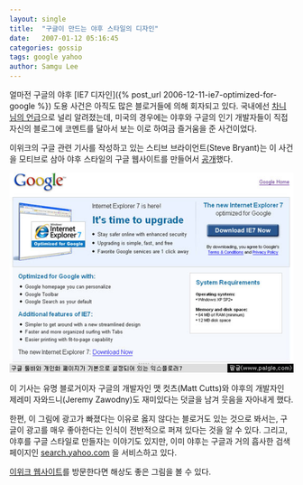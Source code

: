 ```yaml
---
layout: single
title:  "구글이 만드는 야후 스타일의 디자인"
date:   2007-01-12 05:16:45
categories: gossip
tags: google yahoo
author: Samgu Lee
---
```

얼마전 구글의 야후 [IE7 디자인]({% post_url 2006-12-11-ie7-optimized-for-google %}) 도용 사건은 아직도 많은 블로거들에 의해 회자되고 있다. 국내에선 [차니님의 언급](http://channy.tistory.com/106)으로 널리 알려졌는데, 미국의 경우에는 야후와 구글의 인기 개발자들이 직접 자신의 블로그에 코멘트를 달아서 보는 이로 하여금 즐거움을 준 사건이었다.

이위크의 구글 관련 기사를 작성하고 있는 스티브 브라이언트(Steve Bryant)는 이 사건을 모티브로 삼아 야후 스타일의 구글 웹사이트를 만들어서 [공개](http://googlewatch.eweek.com/content/today_in_stupid/mockup_what_if_google_made_a_yahoolike_start_page_1.html)했다.

![야후 스타일의 구글](/assets/ie7-optimized-for-google.jpg)

이 기사는 유명 블로거이자 구글의 개발자인 맷 컷츠(Matt Cutts)와 야후의 개발자인 제레미 자와드니(Jeremy Zawodny)도 재미있다는 덧글을 남겨 웃음을 자아내게 했다.

한편, 이 그림에 광고가 빠졌다는 이유로 옳지 않다는 블로거도 있는 것으로 봐서는, 구글이 광고를 매우 좋아한다는 인식이 전반적으로 퍼져 있다는 것을 알 수 있다. 그리고, 야후를 구글 스타일로 만들자는 이야기도 있지만, 이미 야후는 구글과 거의 흡사한 검색 페이지인 [search.yahoo.com](http://search.yahoo.com) 을 서비스하고 있다.

[이위크 웹사이트](http://googlewatch.eweek.com/content/today_in_stupid/mockup_what_if_google_made_a_yahoolike_start_page_1.html)를 방문한다면 해상도 좋은 그림을 볼 수 있다.
